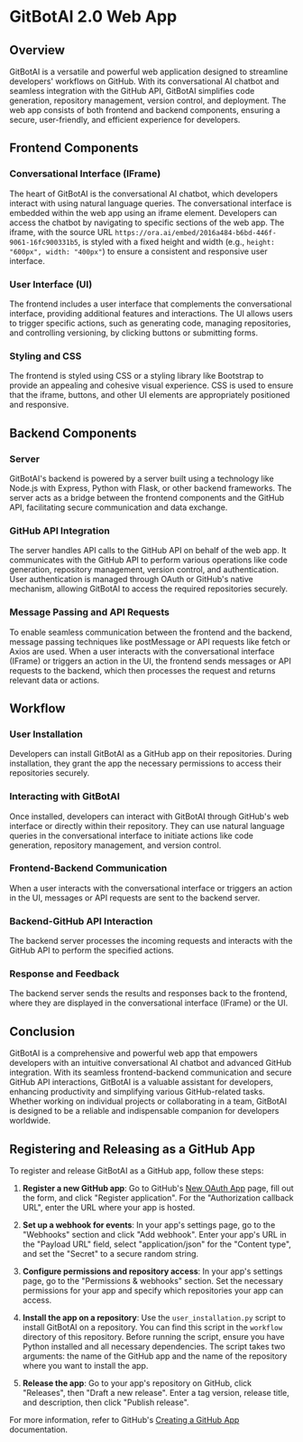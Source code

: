 # GitBotAI 2.0 Web App

## Overview

GitBotAI is a versatile and powerful web application designed to streamline developers' workflows on GitHub. With its conversational AI chatbot and seamless integration with the GitHub API, GitBotAI simplifies code generation, repository management, version control, and deployment. The web app consists of both frontend and backend components, ensuring a secure, user-friendly, and efficient experience for developers.

## Frontend Components

### Conversational Interface (IFrame)

The heart of GitBotAI is the conversational AI chatbot, which developers interact with using natural language queries. The conversational interface is embedded within the web app using an iframe element. Developers can access the chatbot by navigating to specific sections of the web app. The iframe, with the source URL `https://ora.ai/embed/2016a484-b6bd-446f-9061-16fc900331b5`, is styled with a fixed height and width (e.g., `height: "600px", width: "400px"`) to ensure a consistent and responsive user interface.

### User Interface (UI)

The frontend includes a user interface that complements the conversational interface, providing additional features and interactions. The UI allows users to trigger specific actions, such as generating code, managing repositories, and controlling versioning, by clicking buttons or submitting forms.

### Styling and CSS

The frontend is styled using CSS or a styling library like Bootstrap to provide an appealing and cohesive visual experience. CSS is used to ensure that the iframe, buttons, and other UI elements are appropriately positioned and responsive.

## Backend Components

### Server

GitBotAI's backend is powered by a server built using a technology like Node.js with Express, Python with Flask, or other backend frameworks. The server acts as a bridge between the frontend components and the GitHub API, facilitating secure communication and data exchange.

### GitHub API Integration

The server handles API calls to the GitHub API on behalf of the web app. It communicates with the GitHub API to perform various operations like code generation, repository management, version control, and authentication. User authentication is managed through OAuth or GitHub's native mechanism, allowing GitBotAI to access the required repositories securely.

### Message Passing and API Requests

To enable seamless communication between the frontend and the backend, message passing techniques like postMessage or API requests like fetch or Axios are used. When a user interacts with the conversational interface (IFrame) or triggers an action in the UI, the frontend sends messages or API requests to the backend, which then processes the request and returns relevant data or actions.

## Workflow

### User Installation

Developers can install GitBotAI as a GitHub app on their repositories. During installation, they grant the app the necessary permissions to access their repositories securely.

### Interacting with GitBotAI

Once installed, developers can interact with GitBotAI through GitHub's web interface or directly within their repository. They can use natural language queries in the conversational interface to initiate actions like code generation, repository management, and version control.

### Frontend-Backend Communication

When a user interacts with the conversational interface or triggers an action in the UI, messages or API requests are sent to the backend server.

### Backend-GitHub API Interaction

The backend server processes the incoming requests and interacts with the GitHub API to perform the specified actions.

### Response and Feedback

The backend server sends the results and responses back to the frontend, where they are displayed in the conversational interface (IFrame) or the UI.

## Conclusion

GitBotAI is a comprehensive and powerful web app that empowers developers with an intuitive conversational AI chatbot and advanced GitHub integration. With its seamless frontend-backend communication and secure GitHub API interactions, GitBotAI is a valuable assistant for developers, enhancing productivity and simplifying various GitHub-related tasks. Whether working on individual projects or collaborating in a team, GitBotAI is designed to be a reliable and indispensable companion for developers worldwide.

## Registering and Releasing as a GitHub App

To register and release GitBotAI as a GitHub app, follow these steps:

1. **Register a new GitHub app**: Go to GitHub's [New OAuth App](https://github.com/settings/applications/new) page, fill out the form, and click "Register application". For the "Authorization callback URL", enter the URL where your app is hosted.

2. **Set up a webhook for events**: In your app's settings page, go to the "Webhooks" section and click "Add webhook". Enter your app's URL in the "Payload URL" field, select "application/json" for the "Content type", and set the "Secret" to a secure random string.

3. **Configure permissions and repository access**: In your app's settings page, go to the "Permissions & webhooks" section. Set the necessary permissions for your app and specify which repositories your app can access.

4. **Install the app on a repository**: Use the `user_installation.py` script to install GitBotAI on a repository. You can find this script in the `workflow` directory of this repository. Before running the script, ensure you have Python installed and all necessary dependencies. The script takes two arguments: the name of the GitHub app and the name of the repository where you want to install the app.

5. **Release the app**: Go to your app's repository on GitHub, click "Releases", then "Draft a new release". Enter a tag version, release title, and description, then click "Publish release".

For more information, refer to GitHub's [Creating a GitHub App](https://docs.github.com/en/developers/apps/creating-a-github-app) documentation.